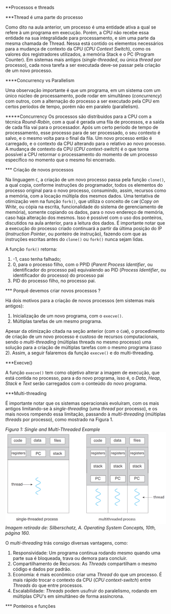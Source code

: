 **Processos e threads

***Thread é uma parte do processo

Como dito na aula anterior, um processo é uma entidade ativa a qual se refere à um programa em execução. Porém, a CPU não recebe essa 
entidade na sua integralidade para processamento, e sim uma parte da mesma chamada de Thread. Nessa está contido os elementos necessários para
a mudança de contexto da CPU (*CPU Context Switch*), como os valores dos registradores utilizados, a memória Stack e o PC (Program Counter).
Em sistemas mais antigos (*single-threaded*, ou única *thread* por processo), cada nova tarefa a ser executada deve-se passar pela criação de um novo processo.

****Concurrency vs Parallelism

Uma observação importante é que um programa, em um sistema com um único núcleo de processamento, pode rodar em simultâneo (*concurrency*) com outros, com a alternação do processo a ser executado pela CPU em certos períodos de tempo, porém não em paralelo (parallelism).

*****Concurrency
Os processos são distribuidos para a CPU com a técnica *Round-Robin*, com a qual é gerada uma fila de processos, e a saída de cada fila vai para o processador. Após um certo período de tempo de processamento, esse processo para de ser processado, o seu contexto é salvo, e o mesmo volta para o final da fila. Um novo processo então é carregado, e o contexto da CPU alterando para o relativo ao novo processo. A mudança de contexto da CPU (*CPU context-switch*) é o que torna possível a CPU retormar o processamento do momento de um processo específico no momento que o mesmo foi encerrado.

*** Criação de novos processos

Na linguagem `C`, a criação de um novo processo passa pela função `clone()`, a qual copia, conforme instruções do programador, todos os elementos do processo original
para o novo processo, consumindo, assim, recursos como a memória, com a locação múltipla dos mesmos dados. Uma tentativa de otimização vem na função `fork()`, que utiliza
o conceito de `CoW` (*Copy on Write*, ou cópia na escrita, funcionalidade do sistema de gerenciamento de memória), somente copiando os dados, para o novo endereço de memória, caso haja alteração dos mesmos. Isso é possível com o uso dos ponteiros, discutidos na aula anterior, para a leitura dos dados.
É importante notar que a execução do processo criado continuará a partir da última posição do IP (*Instruction Pointer*, ou ponteiro de instrução), fazendo com que
as instruções escritas antes do `clone()` ou `fork()` nunca sejam lidas.

A função `fork()` retorna:

1. -1, caso tenha falhado;
2. 0, para o processo filho, com o PPID (*Parent Process Identifier*, ou identificador do processo pai)
equivalendo ao PID (*Process Identifier*, ou identificador do processo) do processo pai
4. PID do processo filho, no processo pai. 


*** Porquê devemos criar novos processos ?

Há dois motivos para a criação de novos processos (em sistemas mais antigos):

1. Inicialização de um novo programa, com o `execve()`.
2. Múltiplas tarefas de um mesmo programa.


Apesar da otimização citada na seção anterior (com o `CoW`), o procedimento de criação de um novo processo é custoso de recursos computacionais, sendo o *multi-threading* (múltiplas threads no mesmo processo) uma solução para a criação de múltiplas tarefas com o mesmo programa (caso 2).
Assim, a seguir falaremos da função `execve()` e do multi-threading.

***Execve()

A função `execve()` tem como objetivo alterar a imagem de execução, que está contida no processo, para a do novo programa, isso é, o *Data*, *Heap*, *Stack* e *Text* serão carregados com o conteúdo do novo programa.


***Multi-threading



É importante notar que os sistemas operacionais evoluíram, com os mais antigos limitando-se à *single-threading* (uma *thread* por processo), e os mais novos rompendo essa limitação, passando à *multi-threading* (múltiplas *threads* por processo), como mostrado na Figura 1.


*Figura 1: Single and Multi-Threaded Example*
![Figura 1](single-multi-threaded.png)
*Imagem retirada de: Silberschatz, A. Operating System Concepts, 10th, página 160.*

O *multi-threading* trás consigo diversas vantagens, como:

1. Responsividade: Um programa continua rodando mesmo quando uma parte sua é bloqueada, trava ou demora para concluir.
2. Compartilhamento de Recursos: As *Threads* compartilham o mesmo código e dados por padrão.
3. Economia: é mais econômico criar uma *Thread* do que um processo. É mais rápido trocar o contexto da CPU (*CPU context-switch*) entre *Threads* do que entre processos.
4. Escalabilidade: *Threads* podem usufruir do paralelismo, rodando em múltiplas CPU's em simultâneo de forma assíncrona.

*** Ponteiros e funções
